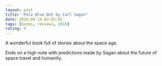 ```yaml
---
layout: post
title: "Pale Blue Dot by Carl Sagan"
date: 2016-08-14 02:02:02
tags: [books, reviews, 2016]
rating: 4
---
```


A wonderful book full of stories about the space age.

Ends on a high note with predictions made by Sagan about the future of space travel and humanity.
